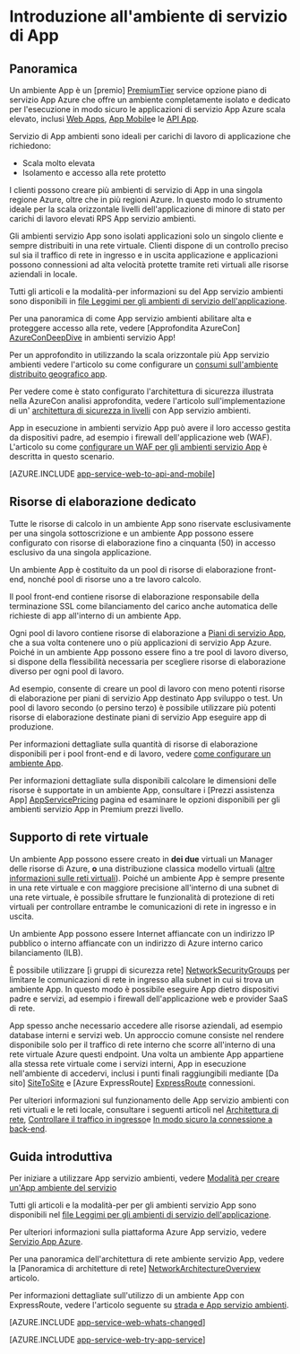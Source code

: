 <properties 
    pageTitle="Introduzione all'ambiente di servizio di App" 
    description="Le informazioni sulla funzionalità di ambiente servizio App che fornisce le unità della scala sicura, aggiungono VNet, dedicato per l'esecuzione di tutte le app." 
    services="app-service" 
    documentationCenter="" 
    authors="stefsch" 
    manager="wpickett" 
    editor=""/>

<tags 
    ms.service="app-service" 
    ms.workload="na" 
    ms.tgt_pltfrm="na" 
    ms.devlang="na" 
    ms.topic="article" 
    ms.date="10/04/2016"
    ms.author="stefsch"/>

# <a name="introduction-to-app-service-environment"></a>Introduzione all'ambiente di servizio di App

## <a name="overview"></a>Panoramica ##
Un ambiente App è un [premio] [ PremiumTier] service opzione piano di servizio App Azure che offre un ambiente completamente isolato e dedicato per l'esecuzione in modo sicuro le applicazioni di servizio App Azure scala elevato, inclusi [Web Apps][WebApps], [App Mobile][MobileApps]e le [API App][APIApps].  

Servizio di App ambienti sono ideali per carichi di lavoro di applicazione che richiedono:

- Scala molto elevata
- Isolamento e accesso alla rete protetto

I clienti possono creare più ambienti di servizio di App in una singola regione Azure, oltre che in più regioni Azure.  In questo modo lo strumento ideale per la scala orizzontale livelli dell'applicazione di minore di stato per carichi di lavoro elevati RPS App servizio ambienti.

Gli ambienti servizio App sono isolati applicazioni solo un singolo cliente e sempre distribuiti in una rete virtuale.  Clienti dispone di un controllo preciso sul sia il traffico di rete in ingresso e in uscita applicazione e applicazioni possono connessioni ad alta velocità protette tramite reti virtuali alle risorse aziendali in locale.

Tutti gli articoli e la modalità-per informazioni su del App servizio ambienti sono disponibili in [file Leggimi per gli ambienti di servizio dell'applicazione](../app-service/app-service-app-service-environments-readme.md).

Per una panoramica di come App servizio ambienti abilitare alta e proteggere accesso alla rete, vedere [Approfondita AzureCon] [ AzureConDeepDive] in ambienti servizio App!

Per un approfondito in utilizzando la scala orizzontale più App servizio ambienti vedere l'articolo su come configurare un [consumi sull'ambiente distribuito geografico app][GeodistributedAppFootprint].

Per vedere come è stato configurato l'architettura di sicurezza illustrata nella AzureCon analisi approfondita, vedere l'articolo sull'implementazione di un' [architettura di sicurezza in livelli](app-service-app-service-environment-layered-security.md) con App servizio ambienti.

App in esecuzione in ambienti servizio App può avere il loro accesso gestita da dispositivi padre, ad esempio i firewall dell'applicazione web (WAF).  L'articolo su come [configurare un WAF per gli ambienti servizio App](app-service-app-service-environment-web-application-firewall.md) è descritta in questo scenario. 

[AZURE.INCLUDE [app-service-web-to-api-and-mobile](../../includes/app-service-web-to-api-and-mobile.md)] 

## <a name="dedicated-compute-resources"></a>Risorse di elaborazione dedicato ##
Tutte le risorse di calcolo in un ambiente App sono riservate esclusivamente per una singola sottoscrizione e un ambiente App possono essere configurato con risorse di elaborazione fino a cinquanta (50) in accesso esclusivo da una singola applicazione.

Un ambiente App è costituito da un pool di risorse di elaborazione front-end, nonché pool di risorse uno a tre lavoro calcolo. 

Il pool front-end contiene risorse di elaborazione responsabile della terminazione SSL come bilanciamento del carico anche automatica delle richieste di app all'interno di un ambiente App. 

Ogni pool di lavoro contiene risorse di elaborazione a [Piani di servizio App][AppServicePlan], che a sua volta contenere uno o più applicazioni di servizio App Azure.  Poiché in un ambiente App possono essere fino a tre pool di lavoro diverso, si dispone della flessibilità necessaria per scegliere risorse di elaborazione diverso per ogni pool di lavoro.  

Ad esempio, consente di creare un pool di lavoro con meno potenti risorse di elaborazione per piani di servizio App destinato App sviluppo o test.  Un pool di lavoro secondo (o persino terzo) è possibile utilizzare più potenti risorse di elaborazione destinate piani di servizio App eseguire app di produzione.

Per informazioni dettagliate sulla quantità di risorse di elaborazione disponibili per i pool front-end e di lavoro, vedere [come configurare un ambiente App][HowToConfigureanAppServiceEnvironment].  

Per informazioni dettagliate sulla disponibili calcolare le dimensioni delle risorse è supportate in un ambiente App, consultare i [Prezzi assistenza App] [ AppServicePricing] pagina ed esaminare le opzioni disponibili per gli ambienti servizio App in Premium prezzi livello.

## <a name="virtual-network-support"></a>Supporto di rete virtuale ##
Un ambiente App possono essere creato in **dei due** virtuali un Manager delle risorse di Azure, **o** una distribuzione classica modello virtuali ([altre informazioni sulle reti virtuali][MoreInfoOnVirtualNetworks]).  Poiché un ambiente App è sempre presente in una rete virtuale e con maggiore precisione all'interno di una subnet di una rete virtuale, è possibile sfruttare le funzionalità di protezione di reti virtuali per controllare entrambe le comunicazioni di rete in ingresso e in uscita.  

Un ambiente App possono essere Internet affiancate con un indirizzo IP pubblico o interno affiancate con un indirizzo di Azure interno carico bilanciamento (ILB).

È possibile utilizzare [i gruppi di sicurezza rete] [ NetworkSecurityGroups] per limitare le comunicazioni di rete in ingresso alla subnet in cui si trova un ambiente App.  In questo modo è possibile eseguire App dietro dispositivi padre e servizi, ad esempio i firewall dell'applicazione web e provider SaaS di rete.

App spesso anche necessario accedere alle risorse aziendali, ad esempio database interni e servizi web.  Un approccio comune consiste nel rendere disponibile solo per il traffico di rete interno che scorre all'interno di una rete virtuale Azure questi endpoint.  Una volta un ambiente App appartiene alla stessa rete virtuale come i servizi interni, App in esecuzione nell'ambiente di accedervi, inclusi i punti finali raggiungibili mediante [Da sito] [ SiteToSite] e [Azure ExpressRoute] [ ExpressRoute] connessioni.

Per ulteriori informazioni sul funzionamento delle App servizio ambienti con reti virtuali e le reti locale, consultare i seguenti articoli nel [Architettura di rete][NetworkArchitectureOverview], [Controllare il traffico in ingresso][ControllingInboundTraffic]e [In modo sicuro la connessione a back-end][SecurelyConnectingToBackends]. 

## <a name="getting-started"></a>Guida introduttiva

Per iniziare a utilizzare App servizio ambienti, vedere [Modalità per creare un'App ambiente del servizio][HowToCreateAnAppServiceEnvironment]

Tutti gli articoli e la modalità-per per gli ambienti servizio App sono disponibili nel [file Leggimi per gli ambienti di servizio dell'applicazione](../app-service/app-service-app-service-environments-readme.md).

Per ulteriori informazioni sulla piattaforma Azure App servizio, vedere [Servizio App Azure][AzureAppService].

Per una panoramica dell'architettura di rete ambiente servizio App, vedere la [Panoramica di architetture di rete] [ NetworkArchitectureOverview] articolo.

Per informazioni dettagliate sull'utilizzo di un ambiente App con ExpressRoute, vedere l'articolo seguente su [strada e App servizio ambienti][NetworkConfigDetailsForExpressRoute].

[AZURE.INCLUDE [app-service-web-whats-changed](../../includes/app-service-web-whats-changed.md)]

[AZURE.INCLUDE [app-service-web-try-app-service](../../includes/app-service-web-try-app-service.md)]

<!-- LINKS -->
[PremiumTier]: http://azure.microsoft.com/pricing/details/app-service/
[MoreInfoOnVirtualNetworks]: https://azure.microsoft.com/documentation/articles/virtual-networks-faq/
[AppServicePlan]: http://azure.microsoft.com/documentation/articles/azure-web-sites-web-hosting-plans-in-depth-overview/
[HowToCreateAnAppServiceEnvironment]: http://azure.microsoft.com/documentation/articles/app-service-web-how-to-create-an-app-service-environment/
[AzureAppService]: http://azure.microsoft.com/documentation/articles/app-service-value-prop-what-is/
[WebApps]: http://azure.microsoft.com/documentation/articles/app-service-web-overview/
[MobileApps]: http://azure.microsoft.com/documentation/articles/app-service-mobile-value-prop-preview/
[APIApps]: http://azure.microsoft.com/documentation/articles/app-service-api-apps-why-best-platform/
[LogicApps]: http://azure.microsoft.com/documentation/articles/app-service-logic-what-are-logic-apps/
[AzureConDeepDive]:  https://azure.microsoft.com/documentation/videos/azurecon-2015-deploying-highly-scalable-and-secure-web-and-mobile-apps/
[GeodistributedAppFootprint]:  https://azure.microsoft.com/documentation/articles/app-service-app-service-environment-geo-distributed-scale/
[NetworkSecurityGroups]: https://azure.microsoft.com/documentation/articles/virtual-networks-nsg/
[SiteToSite]: https://azure.microsoft.com/documentation/articles/vpn-gateway-site-to-site-create/
[ExpressRoute]: http://azure.microsoft.com/services/expressroute/
[HowToConfigureanAppServiceEnvironment]:  http://azure.microsoft.com/documentation/articles/app-service-web-configure-an-app-service-environment/
[ControllingInboundTraffic]:  https://azure.microsoft.com/documentation/articles/app-service-app-service-environment-control-inbound-traffic/
[SecurelyConnectingToBackends]:  https://azure.microsoft.com/documentation/articles/app-service-app-service-environment-securely-connecting-to-backend-resources/
[NetworkArchitectureOverview]:  https://azure.microsoft.com/documentation/articles/app-service-app-service-environment-network-architecture-overview/
[NetworkConfigDetailsForExpressRoute]:  https://azure.microsoft.com/documentation/articles/app-service-app-service-environment-network-configuration-expressroute/
[AppServicePricing]: http://azure.microsoft.com/pricing/details/app-service/ 

<!-- IMAGES -->

 
